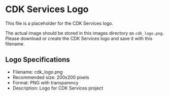 # CDK Services Logo

This file is a placeholder for the CDK Services logo. 

The actual image should be stored in this images directory as `cdk_logo.png`. Please download or create the CDK Services logo and save it with this filename.

## Logo Specifications
- Filename: cdk_logo.png
- Recommended size: 200x200 pixels
- Format: PNG with transparency
- Description: Logo for CDK Services project
